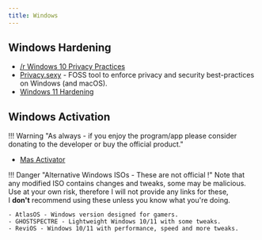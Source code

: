 ```yaml
---
title: Windows
---
```


## Windows Hardening

-   [/r Windows 10 Privacy Practices](https://www.reddit.com/r/privacytoolsIO/comments/fwgvsb/windows_10_best_privacy_practices)
-   [Privacy.sexy](https://privacy.sexy) - FOSS tool to enforce privacy and security best-practices on Windows (and macOS).
-   [Windows 11 Hardening](https://github.com/beerisgood/Windows11_Hardening)

## Windows Activation

!!! Warning "As always - if you enjoy the program/app please consider donating to the developer or buy the official product."

-   [Mas Activator](https://github.com/massgravel/Microsoft-Activation-Scripts)

!!! Danger "Alternative Windows ISOs - These are not official !"
    Note that any modified ISO contains changes and tweaks, some may be malicious.<br>
    Use at your own risk, therefore I will not provide any links for these,<br>
    I **don't** recommend using these unless you know what you're doing.

    - AtlasOS - Windows version designed for gamers.
    - GHOSTSPECTRE - Lightweight Windows 10/11 with some tweaks.
    - ReviOS - Windows 10/11 with performance, speed and more tweaks.
